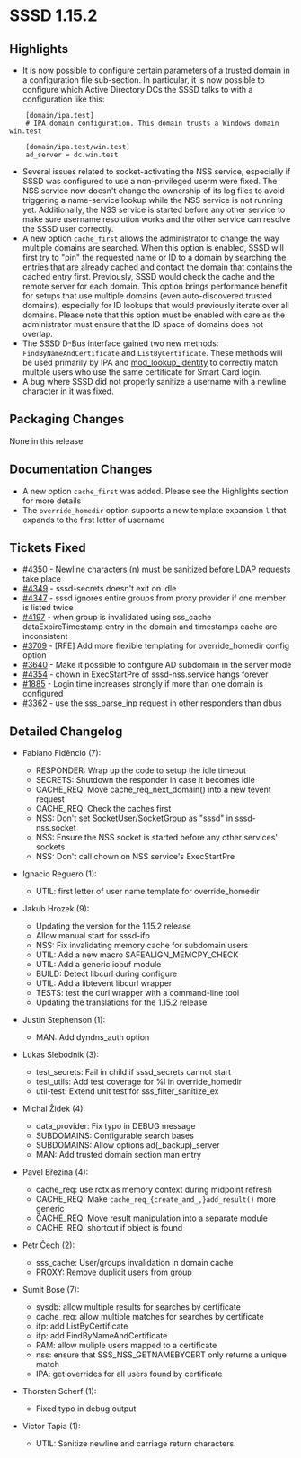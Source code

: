 SSSD 1.15.2
===========

Highlights
----------

- It is now possible to configure certain parameters of a trusted domain in a configuration file sub-section. In particular, it is now possible to configure which Active Directory DCs the SSSD talks to with a configuration like this:
>
        [domain/ipa.test]
        # IPA domain configuration. This domain trusts a Windows domain win.test
>
        [domain/ipa.test/win.test]
        ad_server = dc.win.test
>
- Several issues related to socket-activating the NSS service, especially if SSSD was configured to use a non-privileged userm were fixed. The NSS service now doesn't change the ownership of its log files to avoid triggering a name-service lookup while the NSS service is not running yet. Additionally, the NSS service is started before any other service to make sure username resolution works and the other service can resolve the SSSD user correctly.
- A new option `cache_first` allows the administrator to change the way multiple domains are searched. When this option is enabled, SSSD will first try to "pin" the requested name or ID to a domain by searching the entries that are already cached and contact the domain that contains the cached entry first. Previously, SSSD would check the cache and the remote server for each domain. This option brings performance benefit for setups that use multiple domains (even auto-discovered trusted domains), especially for ID lookups that would previously iterate over all domains. Please note that this option must be enabled with care as the administrator must ensure that the ID space of domains does not overlap.
- The SSSD D-Bus interface gained two new methods: `FindByNameAndCertificate` and `ListByCertificate`. These methods will be used primarily by IPA and [mod_lookup_identity](https://github.com/adelton/mod_lookup_identity/) to correctly match multple users who use the same certificate for Smart Card login.
- A bug where SSSD did not properly sanitize a username with a newline character in it was fixed.

Packaging Changes
-----------------

None in this release

Documentation Changes
---------------------

- A new option `cache_first` was added. Please see the Highlights section for more details
- The `override_homedir` option supports a new template expansion `l` that expands to the first letter of username

Tickets Fixed
-------------

- [\#4350](https://github.com/SSSD/sssd/issues/4350) - Newline characters (n) must be sanitized before LDAP requests take place
- [\#4349](https://github.com/SSSD/sssd/issues/4349) - sssd-secrets doesn't exit on idle
- [\#4347](https://github.com/SSSD/sssd/issues/4347) - sssd ignores entire groups from proxy provider if one member is listed twice
- [\#4197](https://github.com/SSSD/sssd/issues/4197) - when group is invalidated using sss_cache dataExpireTimestamp entry in the domain and timestamps cache are inconsistent
- [\#3709](https://github.com/SSSD/sssd/issues/3709) - [RFE] Add more flexible templating for override_homedir config option
- [\#3640](https://github.com/SSSD/sssd/issues/3640) - Make it possible to configure AD subdomain in the server mode
- [\#4354](https://github.com/SSSD/sssd/issues/4354) - chown in ExecStartPre of sssd-nss.service hangs forever
- [\#1885](https://github.com/SSSD/sssd/issues/1885) - Login time increases strongly if more than one domain is configured
- [\#3362](https://github.com/SSSD/sssd/issues/3362) - use the sss_parse_inp request in other responders than dbus

Detailed Changelog
------------------

- Fabiano Fidêncio (7):

  - RESPONDER: Wrap up the code to setup the idle timeout
  - SECRETS: Shutdown the responder in case it becomes idle
  - CACHE_REQ: Move cache_req_next_domain() into a new tevent request
  - CACHE_REQ: Check the caches first
  - NSS: Don't set SocketUser/SocketGroup as "sssd" in sssd-nss.socket
  - NSS: Ensure the NSS socket is started before any other services' sockets
  - NSS: Don't call chown on NSS service's ExecStartPre

- Ignacio Reguero (1):

  - UTIL: first letter of user name template for override_homedir

- Jakub Hrozek (9):

  - Updating the version for the 1.15.2 release
  - Allow manual start for sssd-ifp
  - NSS: Fix invalidating memory cache for subdomain users
  - UTIL: Add a new macro SAFEALIGN_MEMCPY_CHECK
  - UTIL: Add a generic iobuf module
  - BUILD: Detect libcurl during configure
  - UTIL: Add a libtevent libcurl wrapper
  - TESTS: test the curl wrapper with a command-line tool
  - Updating the translations for the 1.15.2 release

- Justin Stephenson (1):

  - MAN: Add dyndns_auth option

- Lukas Slebodnik (3):

  - test_secrets: Fail in child if sssd_secrets cannot start
  - test_utils: Add test coverage for %l in override_homedir
  - util-test: Extend unit test for sss_filter_sanitize_ex

- Michal Židek (4):

  - data_provider: Fix typo in DEBUG message
  - SUBDOMAINS: Configurable search bases
  - SUBDOMAINS: Allow options ad(_backup)_server
  - MAN: Add trusted domain section man entry

- Pavel Březina (4):

  - cache_req: use rctx as memory context during midpoint refresh
  - CACHE_REQ: Make `cache_req_{create_and_,}add_result()` more generic
  - CACHE_REQ: Move result manipulation into a separate module
  - CACHE_REQ: shortcut if object is found

- Petr Čech (2):

  - sss_cache: User/groups invalidation in domain cache
  - PROXY: Remove duplicit users from group

- Sumit Bose (7):

  - sysdb: allow multiple results for searches by certificate
  - cache_req: allow multiple matches for searches by certificate
  - ifp: add ListByCertificate
  - ifp: add FindByNameAndCertificate
  - PAM: allow muliple users mapped to a certificate
  - nss: ensure that SSS_NSS_GETNAMEBYCERT only returns a unique match
  - IPA: get overrides for all users found by certificate

- Thorsten Scherf (1):

  - Fixed typo in debug output

- Victor Tapia (1):

  - UTIL: Sanitize newline and carriage return characters.
